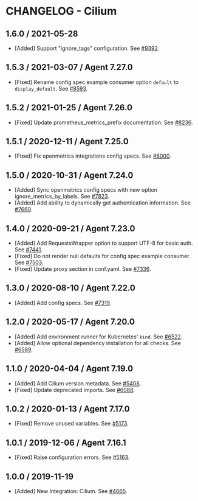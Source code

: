 # CHANGELOG - Cilium

## 1.6.0 / 2021-05-28

* [Added] Support "ignore_tags" configuration. See [#9392](https://github.com/DataDog/integrations-core/pull/9392).

## 1.5.3 / 2021-03-07 / Agent 7.27.0

* [Fixed] Rename config spec example consumer option `default` to `display_default`. See [#8593](https://github.com/DataDog/integrations-core/pull/8593).

## 1.5.2 / 2021-01-25 / Agent 7.26.0

* [Fixed] Update prometheus_metrics_prefix documentation. See [#8236](https://github.com/DataDog/integrations-core/pull/8236).

## 1.5.1 / 2020-12-11 / Agent 7.25.0

* [Fixed] Fix openmetrics integrations config specs. See [#8000](https://github.com/DataDog/integrations-core/pull/8000).

## 1.5.0 / 2020-10-31 / Agent 7.24.0

* [Added] Sync openmetrics config specs with new option ignore_metrics_by_labels. See [#7823](https://github.com/DataDog/integrations-core/pull/7823).
* [Added] Add ability to dynamically get authentication information. See [#7660](https://github.com/DataDog/integrations-core/pull/7660).

## 1.4.0 / 2020-09-21 / Agent 7.23.0

* [Added] Add RequestsWrapper option to support UTF-8 for basic auth. See [#7441](https://github.com/DataDog/integrations-core/pull/7441).
* [Fixed] Do not render null defaults for config spec example consumer. See [#7503](https://github.com/DataDog/integrations-core/pull/7503).
* [Fixed] Update proxy section in conf.yaml. See [#7336](https://github.com/DataDog/integrations-core/pull/7336).

## 1.3.0 / 2020-08-10 / Agent 7.22.0

* [Added] Add config specs. See [#7319](https://github.com/DataDog/integrations-core/pull/7319).

## 1.2.0 / 2020-05-17 / Agent 7.20.0

* [Added] Add environment runner for Kubernetes' `kind`. See [#6522](https://github.com/DataDog/integrations-core/pull/6522).
* [Added] Allow optional dependency installation for all checks. See [#6589](https://github.com/DataDog/integrations-core/pull/6589).

## 1.1.0 / 2020-04-04 / Agent 7.19.0

* [Added] Add Cilium version metadata. See [#5408](https://github.com/DataDog/integrations-core/pull/5408).
* [Fixed] Update deprecated imports. See [#6088](https://github.com/DataDog/integrations-core/pull/6088).

## 1.0.2 / 2020-01-13 / Agent 7.17.0

* [Fixed] Remove unused variables. See [#5173](https://github.com/DataDog/integrations-core/pull/5173).

## 1.0.1 / 2019-12-06 / Agent 7.16.1

* [Fixed] Raise configuration errors. See [#5163](https://github.com/DataDog/integrations-core/pull/5163).

## 1.0.0 / 2019-11-19

* [Added] New Integration: Cilium. See [#4665](https://github.com/DataDog/integrations-core/pull/4665).
